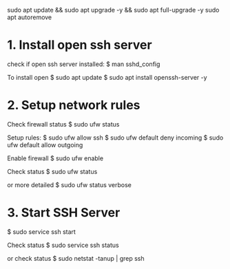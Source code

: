 sudo apt update && sudo apt upgrade -y && sudo apt full-upgrade -y
sudo apt autoremove

# 1. Install open ssh server
check if open ssh server installed:
$ man sshd_config

To install open 
$ sudo apt update
$ sudo apt install openssh-server -y

# 2. Setup network rules
Check firewall status
$ sudo ufw status

Setup rules:
$ sudo ufw allow ssh
$ sudo ufw default deny incoming
$ sudo ufw default allow outgoing

Enable firewall
$ sudo ufw enable

Check status
$ sudo ufw status

or more detailed
$ sudo ufw status verbose

# 3. Start SSH Server
$ sudo service ssh start

Check status
$ sudo service ssh status

or check status
$ sudo netstat -tanup | grep ssh
